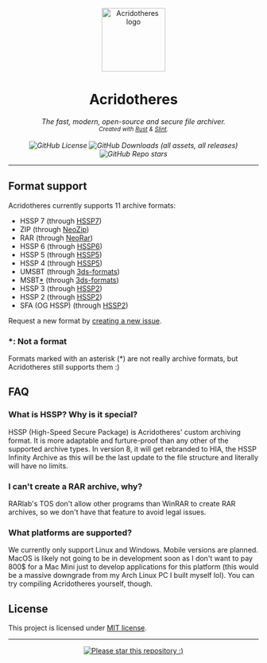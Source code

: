<p align="center">
  <img src="https://acridotheres.com/logo.png" height="128" alt="Acridotheres logo">
</p>
<h1 align="center">
  Acridotheres
</h1>
<p align="center"><i>
  The fast, modern, open-source and secure file archiver.<br>
  <sub>
    Created with <a href="https://github.com/rust-lang/rust">Rust</a> &amp; <a href="https://github.com/slint-ui/slint">Slint</a>.
  </sub>
  <br><br>
  <img alt="GitHub License" src="https://img.shields.io/github/license/acridotheres/acridotheres">
  <img alt="GitHub Downloads (all assets, all releases)" src="https://img.shields.io/github/downloads/acridotheres/acridotheres/total">
  <img alt="GitHub Repo stars" src="https://img.shields.io/github/stars/acridotheres/acridotheres?style=flat">
</i></p>

<hr />

## Format support

Acridotheres currently supports 11 archive formats:

- HSSP 7 (through [HSSP7](https://github.com/acridotheres/hssp7))
- ZIP (through [NeoZip](https://github.com/acridotheres/neozip))
- RAR (through [NeoRar](https://github.com/acridotheres/neorar))
- HSSP 6 (through [HSSP6](https://github.com/acridotheres/hssp6))
- HSSP 5 (through [HSSP5](https://github.com/acridotheres/hssp5))
- HSSP 4 (through [HSSP5](https://github.com/acridotheres/hssp5))
- UMSBT (through [3ds-formats](https://github.com/acridotheres/3ds-formats))
- MSBT[*](#-not-a-format) (through [3ds-formats](https://github.com/acridotheres/3ds-formats))
- HSSP 3 (through [HSSP2](https://github.com/acridotheres/hssp2))
- HSSP 2 (through [HSSP2](https://github.com/acridotheres/hssp2))
- SFA (OG HSSP) (through [HSSP2](https://github.com/acridotheres/hssp2))

Request a new format by [creating a new issue](https://github.com/acridotheres/core/issues/new?assignees=Le0X8&labels=format+request&projects=&template=format-request.md&title=Format+support%3A+%3CNAME%3E).

### *: Not a format

Formats marked with an asterisk (*) are not really archive formats, but Acridotheres still supports them :)

## FAQ

### What is HSSP? Why is it special?

HSSP (High-Speed Secure Package) is Acridotheres' custom archiving format. It is more adaptable and furture-proof than any other of the supported archive types. In version 8, it will get rebranded to HIA, the HSSP Infinity Archive as this will be the last update to the file structure and literally will have no limits.

### I can't create a RAR archive, why?

RARlab's TOS don't allow other programs than WinRAR to create RAR archives, so we don't have that feature to avoid legal issues.

### What platforms are supported?

We currently only support Linux and Windows. Mobile versions are planned. MacOS is likely not going to be in development soon as I don't want to pay 800$ for a Mac Mini just to develop applications for this platform (this would be a massive downgrade from my Arch Linux PC I built myself lol). You can try compiling Acridotheres yourself, though.

## License

This project is licensed under [MIT license](LICENSE).

<hr />

<p align="center">
  <a href="#start-of-content">
    <img src="https://banner.acridotheres.com/star.png" alt="Please star this repository :)">
  </a>
</p>
